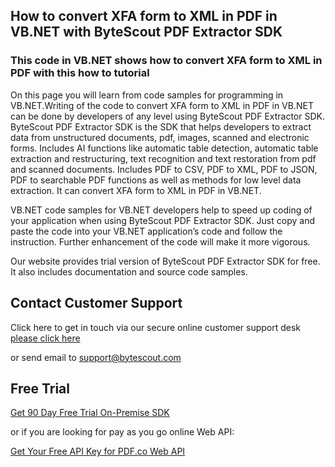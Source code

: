 ## How to convert XFA form to XML in PDF in VB.NET with ByteScout PDF Extractor SDK

### This code in VB.NET shows how to convert XFA form to XML in PDF with this how to tutorial

On this page you will learn from code samples for programming in VB.NET.Writing of the code to convert XFA form to XML in PDF in VB.NET can be done by developers of any level using ByteScout PDF Extractor SDK. ByteScout PDF Extractor SDK is the SDK that helps developers to extract data from unstructured documents, pdf, images, scanned and electronic forms. Includes AI functions like automatic table detection, automatic table extraction and restructuring, text recognition and text restoration from pdf and scanned documents. Includes PDF to CSV, PDF to XML, PDF to JSON, PDF to searchable PDF functions as well as methods for low level data extraction. It can convert XFA form to XML in PDF in VB.NET.

VB.NET code samples for VB.NET developers help to speed up coding of your application when using ByteScout PDF Extractor SDK. Just copy and paste the code into your VB.NET application’s code and follow the instruction. Further enhancement of the code will make it more vigorous.

Our website provides trial version of ByteScout PDF Extractor SDK for free. It also includes documentation and source code samples.

## Contact Customer Support

Click here to get in touch via our secure online customer support desk [please click here](https://bytescout.zendesk.com/hc/en-us/requests/new?subject=ByteScout%20PDF%20Extractor%20SDK%20Question)

or send email to [support@bytescout.com](mailto:support@bytescout.com?subject=ByteScout%20PDF%20Extractor%20SDK%20Question) 

## Free Trial

[Get 90 Day Free Trial On-Premise SDK](https://bytescout.com/download/web-installer?utm_source=github-readme)

or if you are looking for pay as you go online Web API:

[Get Your Free API Key for PDF.co Web API](https://pdf.co/documentation/api?utm_source=github-readme)